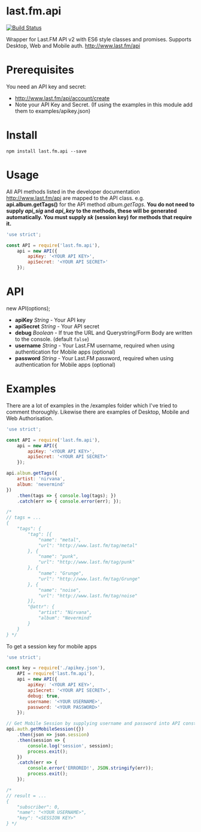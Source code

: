 last.fm.api
===========

[![Build Status](https://travis-ci.org/leemm/last.fm.api.svg?branch=master)](https://travis-ci.org/leemm/last.fm.api)

Wrapper for Last.FM API v2 with ES6 style classes and promises.  Supports Desktop, Web and Mobile auth.  http://www.last.fm/api

# Prerequisites

You need an API key and secret:
* http://www.last.fm/api/account/create
* Note your API Key and Secret.  (If using the examples in this module add them to examples/apikey.json)

# Install
```
npm install last.fm.api --save
```

# Usage

All API methods listed in the developer documentation http://www.last.fm/api are mapped to the API class. e.g. **api.album.getTags()** for the API method *album.getTags*.
**You do not need to supply *api_sig* and *api_key* to the methods, these will be generated automatically.  You must supply *sk* (session key) for methods that require it.** 

```javascript
'use strict';

const API = require('last.fm.api'),
    api = new API({ 
        apiKey: '<YOUR API KEY>', 
        apiSecret: '<YOUR API SECRET>'
    });
```

# API

new API(options);
* **apiKey** *String* - Your API key
* **apiSecret** *String* - Your API secret
* **debug** *Boolean* - If true the URL and Querystring/Form Body are written to the console. (default ```false```)
* **username** *String* - Your Last.FM username, required when using authentication for Mobile apps (optional)
* **password** *String* - Your Last.FM password, required when using authentication for Mobile apps (optional)

# Examples

There are a lot of examples in the /examples folder which I've tried to comment thoroughly.  Likewise there are examples of Desktop, Mobile and Web Authorisation.

```javascript
'use strict';

const API = require('last.fm.api'),
    api = new API({ 
        apiKey: '<YOUR API KEY>', 
        apiSecret: '<YOUR API SECRET>'
    });

api.album.getTags({
    artist: 'nirvana',
    album: 'nevermind'
})
    .then(tags => { console.log(tags); })
    .catch(err => { console.error(err); });

/*
// tags = ...
{
    "tags": {
        "tag": [{
            "name": "metal",
            "url": "http://www.last.fm/tag/metal"
        }, {
            "name": "punk",
            "url": "http://www.last.fm/tag/punk"
        }, {
            "name": "Grunge",
            "url": "http://www.last.fm/tag/Grunge"
        }, {
            "name": "noise",
            "url": "http://www.last.fm/tag/noise"
        }],
        "@attr": {
            "artist": "Nirvana",
            "album": "Nevermind"
        }
    }
} */
```

To get a session key for mobile apps

```javascript
'use strict';

const key = require('./apikey.json'),
    API = require('last.fm.api'),
    api = new API({ 
        apiKey: '<YOUR API KEY>', 
        apiSecret: '<YOUR API SECRET>',
        debug: true,
        username: '<YOUR USERNAME>',
        password: '<YOUR PASSWORD>'
    });

// Get Mobile Session by supplying username and password into API constructor
api.auth.getMobileSession({})
    .then(json => json.session)
    .then(session => {
        console.log('session', session);
        process.exit();
    })
    .catch(err => {
        console.error('ERRORED!', JSON.stringify(err));
        process.exit();
    });

/*
// result = ...
{
    "subscriber": 0,
    "name": "<YOUR USERNAME>",
    "key": "<SESSION KEY>"
} */
```
